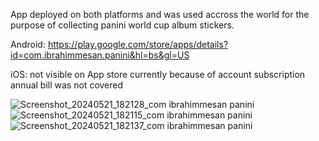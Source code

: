 App deployed on both platforms and was used accross the world for the purpose of collecting panini world cup album stickers.

Android: https://play.google.com/store/apps/details?id=com.ibrahimmesan.panini&hl=bs&gl=US

iOS: not visible on App store currently because of account subscription annual bill was not covered



![Screenshot_20240521_182128_com ibrahimmesan panini](https://github.com/ibrixxx/panini2022/assets/53277964/09553faa-d689-4a8b-a3b5-2522b76c9f47)
![Screenshot_20240521_182115_com ibrahimmesan panini](https://github.com/ibrixxx/panini2022/assets/53277964/e45e95d6-47d5-4d2e-a1af-0cb05d3afae7)
![Screenshot_20240521_182137_com ibrahimmesan panini](https://github.com/ibrixxx/panini2022/assets/53277964/69893dae-ebac-435c-ae95-1675a784d484)
